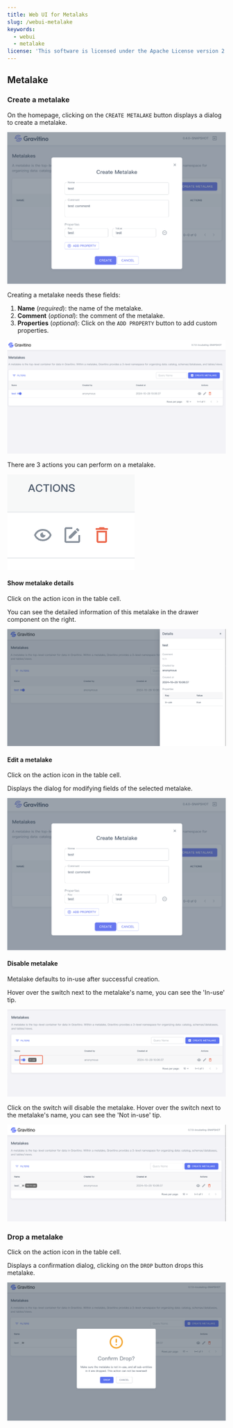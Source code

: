 ```yaml
---
title: Web UI for Metalaks
slug: /webui-metalake
keywords:
  - webui
  - metalake
license: 'This software is licensed under the Apache License version 2.'
---
```


## Metalake

### Create a metalake

On the homepage, clicking on the `CREATE METALAKE` button displays a dialog to create a metalake.

![create-metalake-dialog](../../assets/webui/create-metalake-dialog.png)

Creating a metalake needs these fields:

1. **Name** (_required_): the name of the metalake.
1. **Comment** (_optional_): the comment of the metalake.
1. **Properties** (_optional_): Click on the `ADD PROPERTY` button to add custom properties.

![metalake-list](../../assets/webui/metalake-list.png)

There are 3 actions you can perform on a metalake.

![metalake-actions](../../assets/webui/metalake-actions.png)

#### Show metalake details

Click on the action icon <Icon icon='bx:show-alt' fontSize='24' /> in the table cell.

You can see the detailed information of this metalake in the drawer component on the right.

![metalake-details](../../assets/webui/metalake-details.png)

#### Edit a metalake

Click on the action icon <Icon icon='mdi:square-edit-outline' fontSize='24' />
in the table cell.

Displays the dialog for modifying fields of the selected metalake.

![create-metalake-dialog](../../assets/webui/create-metalake-dialog.png)

#### Disable metalake

Metalake defaults to in-use after successful creation.

Hover over the switch next to the metalake's name, you can see the 'In-use' tip.

![metalake-in-use](../../assets/webui/metalake-in-use.png)

Click on the switch will disable the metalake.
Hover over the switch next to the metalake's name, you can see the 'Not in-use' tip.

![metalake-not-in-use](../../assets/webui/metalake-not-in-use.png)

### Drop a metalake

Click on the action icon <Icon icon='mdi:delete-outline' fontSize='24' color='red' />
in the table cell.

Displays a confirmation dialog, clicking on the `DROP` button drops this metalake.

![delete-metalake](../../assets/webui/delete-metalake.png)


